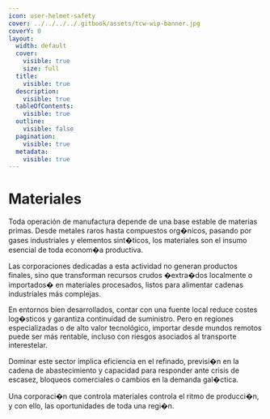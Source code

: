 ```yaml
---
icon: user-helmet-safety
cover: ../../../../.gitbook/assets/tcw-wip-banner.jpg
coverY: 0
layout:
  width: default
  cover:
    visible: true
    size: full
  title:
    visible: true
  description:
    visible: true
  tableOfContents:
    visible: true
  outline:
    visible: false
  pagination:
    visible: true
  metadata:
    visible: true
---
```


# Materiales

Toda operación de manufactura depende de una base estable de materias primas. Desde metales raros hasta compuestos org�nicos, pasando por gases industriales y elementos sint�ticos, los materiales son el insumo esencial de toda econom�a productiva.

Las corporaciones dedicadas a esta actividad no generan productos finales, sino que transforman recursos crudos �extra�dos localmente o importados� en materiales procesados, listos para alimentar cadenas industriales más complejas.

En entornos bien desarrollados, contar con una fuente local reduce costes log�sticos y garantiza continuidad de suministro. Pero en regiones especializadas o de alto valor tecnológico, importar desde mundos remotos puede ser más rentable, incluso con riesgos asociados al transporte interestelar.

Dominar este sector implica eficiencia en el refinado, previsi�n en la cadena de abastecimiento y capacidad para responder ante crisis de escasez, bloqueos comerciales o cambios en la demanda gal�ctica.

Una corporaci�n que controla materiales controla el ritmo de producci�n, y con ello, las oportunidades de toda una regi�n.
